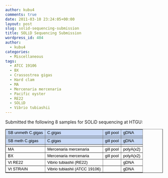 ```yaml
---
author: kubu4
comments: true
date: 2011-03-10 23:24:05+00:00
layout: post
slug: solid-sequencing-submission
title: SOLiD Sequencing Submission
wordpress_id: 404
author:
  - kubu4
categories:
  - Miscellaneous
tags:
  - ATCC 19106
  - BX
  - Crassostrea gigas
  - Hard clam
  - MA
  - Mercenaria mercenaria
  - Pacific oyster
  - RE22
  - SOLiD
  - Vibrio tubiashii
---
```


Submitted the following 8 samples for SOLiD sequencing at HTGU:



<table cellpadding="0" cellspacing="0" style="font-family: arial,sans,sans-serif; font-size: 13px;" border="1" dir="ltr" >
<tbody >
<tr >

<td style="background-color: #c9daf8; text-align: left; vertical-align: bottom; color: #000000;" >SB unmeth C.gigas
</td>

<td style="background-color: #c9daf8; text-align: left; vertical-align: bottom; color: #000000;" >C.gigas
</td>

<td style="background-color: #c9daf8; text-align: left; vertical-align: bottom; color: #000000;" >gill pool
</td>

<td style="background-color: #c9daf8; text-align: left; vertical-align: bottom; color: #000000;" >gDNA
</td>
</tr>
<tr >

<td style="background-color: #c9daf8; vertical-align: bottom; color: #000000;" >
</td>

<td style="background-color: #c9daf8; vertical-align: bottom; color: #000000;" >
</td>

<td style="background-color: #c9daf8; vertical-align: bottom; color: #000000;" >
</td>

<td style="background-color: #c9daf8; vertical-align: bottom; color: #000000;" >
</td>
</tr>
<tr >

<td style="background-color: #c9daf8; text-align: left; vertical-align: bottom; color: #000000;" >SB meth C.gigas
</td>

<td style="background-color: #c9daf8; text-align: left; vertical-align: bottom; color: #000000;" >C.gigas
</td>

<td style="background-color: #c9daf8; text-align: left; vertical-align: bottom; color: #000000;" >gill pool
</td>

<td style="background-color: #c9daf8; text-align: left; vertical-align: bottom; color: #000000;" >gDNA
</td>
</tr>
<tr >

<td style="vertical-align: bottom;" >
</td>

<td >
</td>

<td >
</td>

<td >
</td>
</tr>
<tr >

<td style="text-align: left; vertical-align: bottom; color: #000000;" >MA
</td>

<td style="text-align: left; vertical-align: bottom; color: #000000;" >Mercenaria mercenaria
</td>

<td style="text-align: left; vertical-align: bottom; color: #000000;" >gill pool
</td>

<td style="text-align: left; vertical-align: bottom; color: #000000;" >polyA(x2)
</td>
</tr>
<tr >

<td style="text-align: left; vertical-align: bottom; color: #000000;" >BX
</td>

<td style="text-align: left; vertical-align: bottom; color: #000000;" >Mercenaria mercenaria
</td>

<td style="text-align: left; vertical-align: bottom; color: #000000;" >gill pool
</td>

<td style="text-align: left; vertical-align: bottom; color: #000000;" >polyA(x2)
</td>
</tr>
<tr >

<td style="text-align: left; vertical-align: bottom; color: #000000;" >Vt RE22
</td>

<td style="text-align: left; vertical-align: bottom; color: #000000;" >Vibrio tubiashii (RE22)
</td>

<td >
</td>

<td style="text-align: left; vertical-align: bottom; color: #000000;" >gDNA
</td>
</tr>
<tr >

<td style="text-align: left; vertical-align: bottom; color: #000000;" >Vt STRAIN
</td>

<td style="text-align: left; vertical-align: bottom; color: #000000;" >Vibrio tubiashii (ATCC 19106)
</td>

<td >
</td>

<td style="text-align: left; vertical-align: bottom; color: #000000;" >gDNA
</td>
</tr>
</tbody>
</table>


